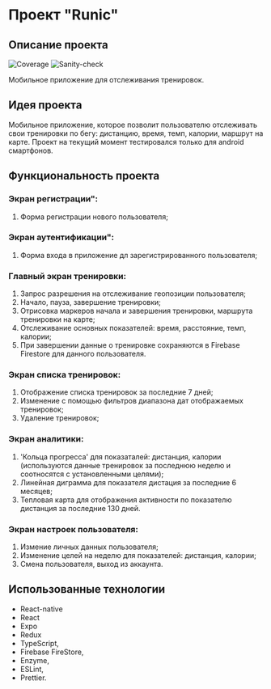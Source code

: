 # Проект "Runic"

## Описание проекта

![Coverage](https://github.com/Stern-Ritter/calendar-app/actions/workflows/coverage.yml/badge.svg)
![Sanity-check](https://github.com/Stern-Ritter/calendar-app/actions/workflows/sanity-check.yml/badge.svg)

Мобильное приложение для отслеживания тренировок.

## Идея проекта

Мобильное приложение, которое позволит пользователю отслеживать свои тренировки по бегу: дистанцию, время, темп, калории, маршрут на карте.
Проект на текущий момент тестировался только для android смартфонов.

## Функциональность проекта

### Экран регистрации":

1. Форма регистрации нового пользователя;

### Экран аутентификации":

1. Форма входа в приложение дл зарегистрированного пользователя;

### Главный экран тренировки:

1. Запрос разрешения на отслеживание геопозиции пользователя;
1. Начало, пауза, завершение тренировки;
1. Отрисовка маркеров начала и завершения тренировки, маршрута тренировки на карте;
1. Отслеживание основных показателей: время, расстояние, темп, калории;
1. При завершении данные о тренировке сохраняются в Firebase Firestore для данного пользователя.

### Экран списка тренировок:

1. Отображение списка тренировок за последние 7 дней;
1. Изменение с помощью фильтров диапазона дат отображаемых тренировок;
1. Удаление тренировок;

### Экран аналитики:

1. 'Кольца прогресса' для показаталей: дистанция, калории (используются данные тренировок за последнюю неделю и соотносятся с установленными целями);
2. Линейная диграмма для показателя дистация за последние 6 месяцев;
3. Тепловая карта для отображения активности по показателю дистанция за последние 130 дней.

### Экран настроек пользователя:

1. Измение личных данных пользователя;
2. Изменение целей на неделю для показателей: дистанция, калории;
3. Смена пользователя, выход из аккаунта.

## Использованные технологии

- React-native
- React
- Expo
- Redux
- TypeScript,
- Firebase FireStore,
- Enzyme,
- ESLint,
- Prettier.
